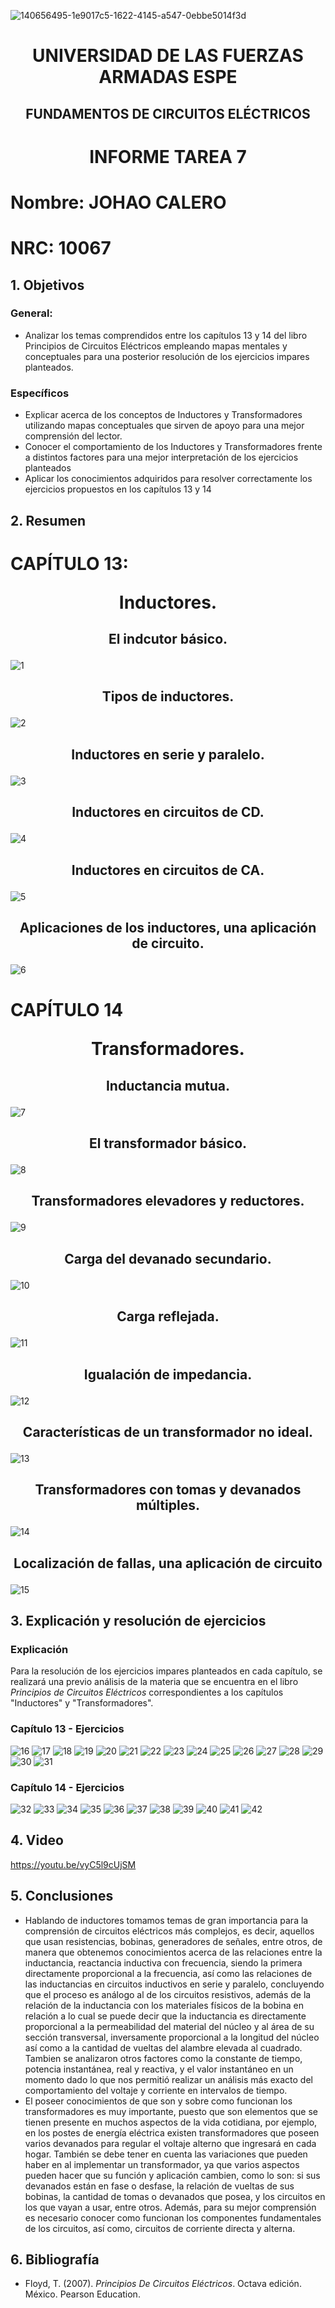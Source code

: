 ![140656495-1e9017c5-1622-4145-a547-0ebbe5014f3d](https://user-images.githubusercontent.com/116811166/202572418-783f41fd-78bf-4cf2-b04f-fbb0e7808da7.png)
# <p align=center> UNIVERSIDAD DE LAS FUERZAS ARMADAS ESPE 
## <p align=center> FUNDAMENTOS DE CIRCUITOS ELÉCTRICOS
# <p align=center>  INFORME TAREA 7
# Nombre: JOHAO CALERO <p align=right>   
# NRC: 10067
## 1. Objetivos
  ### General: 
  * Analizar los temas comprendidos entre los capítulos 13 y 14 del libro Principios de Circuitos Eléctricos empleando mapas mentales y conceptuales para una posterior resolución de los ejercicios impares planteados.
  ### Específicos
  * Explicar acerca de los conceptos de Inductores y Transformadores utilizando mapas conceptuales que sirven de apoyo para una mejor comprensión del lector.
  * Conocer el comportamiento de los Inductores y Transformadores frente a distintos factores para una mejor interpretación de los ejercicios planteados
  * Aplicar los conocimientos adquiridos para resolver correctamente los ejercicios propuestos en los capítulos 13 y 14
## 2. Resumen
  # CAPÍTULO 13: <p align=center> Inductores.
## <p align=center> El indcutor básico.
![1](https://user-images.githubusercontent.com/116811166/218285883-3d50e8e8-ccbe-4fc4-a81f-ed7d673ed1d6.png)
## <p align=center> Tipos de inductores.
![2](https://user-images.githubusercontent.com/116811166/218285887-25139c6c-a514-4ecb-9efd-30985f036500.png)
## <p align=center> Inductores en serie y paralelo.
![3](https://user-images.githubusercontent.com/116811166/218285891-a028e6fb-a438-4dac-95a0-db32c402626c.png)
## <p align=center> Inductores en circuitos de CD. 
![4](https://user-images.githubusercontent.com/116811166/218285892-dfa6356a-7e3c-4bb9-8d1c-820db8bc20ad.png)
## <p align=center> Inductores en circuitos de CA.
![5](https://user-images.githubusercontent.com/116811166/218285894-c5482165-ddfa-4a37-aab9-52c21582f2e6.png)
## <p align=center> Aplicaciones de los inductores, una aplicación de circuito.
![6](https://user-images.githubusercontent.com/116811166/218285895-34170db8-40dd-4321-b8fb-2ae41f43541e.jpeg)
  # CAPÍTULO 14 <p align=center> Transformadores.
## <p align=center> Inductancia mutua.
![7](https://user-images.githubusercontent.com/116811166/218285959-0e53c497-ab39-4fd4-9f62-acb05dae56a3.jpeg)
## <p align=center> El transformador básico.
![8](https://user-images.githubusercontent.com/116811166/218285961-259805be-013b-4664-b7fb-1d5afabb79e2.jpeg)
## <p align=center> Transformadores elevadores y reductores.
![9](https://user-images.githubusercontent.com/116811166/218285964-455be533-5e2a-4238-8cf7-e4e5777bc0c3.jpeg)
## <p align=center>  Carga del devanado secundario.
![10](https://user-images.githubusercontent.com/116811166/218285969-6ac59e66-6775-4625-9f1e-f7da225a7436.jpeg)
## <p align=center>   Carga reflejada.
![11](https://user-images.githubusercontent.com/116811166/218285972-1cc8b842-bfd0-4e2f-8a48-39f87178b7cf.jpeg)
## <p align=center>  Igualación de impedancia.
![12](https://user-images.githubusercontent.com/116811166/218285973-a722c432-4852-44ff-a5ee-da6c10450133.jpeg)
## <p align=center>  Características de un transformador no ideal.  
![13](https://user-images.githubusercontent.com/116811166/218285976-45a2af15-1c65-4b53-b7d8-8e00c8c8b199.jpeg)
## <p align=center>  Transformadores con tomas y devanados múltiples. 
![14](https://user-images.githubusercontent.com/116811166/218285977-f36cdf3a-9873-4682-a422-a030f42e5f38.jpeg)
## <p align=center>  Localización de fallas, una aplicación de circuito 
![15](https://user-images.githubusercontent.com/116811166/218285979-a29b7678-4537-41d5-ac98-89bec4ebc1ce.jpeg)
## 3. Explicación y resolución de ejercicios
  ### Explicación
   Para la resolución de los ejercicios impares planteados en cada capítulo, se realizará una previo análisis de la materia que se encuentra en el libro _Principios de Circuitos Eléctricos_ correspondientes a los capítulos "Inductores" y "Transformadores".
  
  ### Capítulo 13 - Ejercicios
![16](https://user-images.githubusercontent.com/116811166/218286044-6a179986-eba5-45b8-84e8-b4de36dee641.jpeg)
![17](https://user-images.githubusercontent.com/116811166/218286045-db97beae-d785-4255-8c57-dd620ec5e416.jpeg)
![18](https://user-images.githubusercontent.com/116811166/218286046-e49f4d40-0769-434c-868c-e5720bb61ae3.png)
![19](https://user-images.githubusercontent.com/116811166/218286048-ba7f1c7e-7c86-4ece-8f3b-a6f74895d38d.png)
![20](https://user-images.githubusercontent.com/116811166/218286049-fc96b9d9-5bf5-43ad-b8f3-855c31706298.png)
![21](https://user-images.githubusercontent.com/116811166/218286050-a687da7f-e548-4d6b-9477-00e25688fbe0.png)
![22](https://user-images.githubusercontent.com/116811166/218286052-edbe21e7-f96e-47ee-a02c-f44bfe55f07d.png)
![23](https://user-images.githubusercontent.com/116811166/218286054-575fb42e-35aa-4f1f-a105-1ab500437ea5.png)
![24](https://user-images.githubusercontent.com/116811166/218286055-7b320155-1632-4936-8e04-385e054ce86a.png)
![25](https://user-images.githubusercontent.com/116811166/218286057-c3653bd5-54be-4f97-b977-243cd4670ce7.png)
![26](https://user-images.githubusercontent.com/116811166/218286059-415fe5ad-d3ca-4817-a828-217ade517a5a.png)
![27](https://user-images.githubusercontent.com/116811166/218286060-c0ed80f6-735e-47aa-88a3-eae6a4e7a3b5.png)
![28](https://user-images.githubusercontent.com/116811166/218286061-e97c4afa-bc03-4376-884e-9e67229da4e6.png)
![29](https://user-images.githubusercontent.com/116811166/218286062-47597b73-1074-4692-8494-362dcef828f2.png)
![30](https://user-images.githubusercontent.com/116811166/218286064-80e066bd-b5ad-4d0b-927f-09abe579fd87.png)
![31](https://user-images.githubusercontent.com/116811166/218286066-f09eaa40-9045-4daf-a332-03f0cfe29f52.png)
  ### Capítulo 14 - Ejercicios
![32](https://user-images.githubusercontent.com/116811166/218286128-906969d4-b468-4657-8ceb-d8091dcfa05e.png)
![33](https://user-images.githubusercontent.com/116811166/218286129-513420e4-2af6-4c59-99f6-8eb0501b1eca.png)
![34](https://user-images.githubusercontent.com/116811166/218286130-0e2d2b8f-7558-4ac2-8b63-883bca1abbc3.png)
![35](https://user-images.githubusercontent.com/116811166/218286131-fb4d6733-e14d-4d98-abe9-21c2e9b7aec4.png)
![36](https://user-images.githubusercontent.com/116811166/218286134-2d8498b2-dc87-4ee0-9a01-33c9d444fefe.jpeg)
![37](https://user-images.githubusercontent.com/116811166/218286135-f317f76d-c9ca-44eb-911b-2a6c1f915c59.jpeg)
![38](https://user-images.githubusercontent.com/116811166/218286136-f62b2e19-fda6-4bf4-a387-600fc17835a2.png)
![39](https://user-images.githubusercontent.com/116811166/218286138-78b7a4d2-8aa6-442d-b08d-029cf5c91072.png)
![40](https://user-images.githubusercontent.com/116811166/218286144-726015cb-3df9-44ce-a767-c1dd50c5b9c3.png)
![41](https://user-images.githubusercontent.com/116811166/218286148-d0680627-fa5a-4627-9d2e-2952d019652a.png)
![42](https://user-images.githubusercontent.com/116811166/218286151-f0929ecb-b14f-4677-812d-36c11c4d4d2f.png)
## 4. Video
https://youtu.be/vyC5l9cUjSM
## 5. Conclusiones
  * Hablando de inductores tomamos temas de gran importancia para la comprensión de circuitos eléctricos más complejos, es decir, aquellos que usan resistencias, bobinas, generadores de señales, entre otros, de manera que obtenemos conocimientos acerca de las relaciones entre la inductancia, reactancia inductiva con frecuencia, siendo la primera directamente proporcional a la frecuencia, así como las relaciones de las inductancias en circuitos inductivos en serie y paralelo, concluyendo que el proceso es análogo al de los circuitos resistivos, además de la relación de la inductancia con los materiales físicos de la bobina en relación a lo cual se puede decir que la inductancia es directamente proporcional a la permeabilidad del material del núcleo y al área de su sección transversal, inversamente proporcional a la longitud del núcleo así como a la cantidad de vueltas del alambre elevada al cuadrado. Tambien se analizaron otros factores como la constante de tiempo, potencia instantánea, real y reactiva, y el valor instantáneo en un momento dado lo que nos permitió realizar un análisis más exacto del comportamiento del voltaje y corriente en intervalos de tiempo.
  * El poseer conocimientos de que son y sobre como funcionan los transformadores es muy importante, puesto que son elementos que se tienen presente en muchos aspectos de la vida cotidiana, por ejemplo, en los postes de energía eléctrica existen transformadores que poseen varios devanados para regular el voltaje alterno que ingresará en cada hogar. También se debe tener en cuenta las variaciones que pueden haber en al implementar un transformador, ya que varios aspectos pueden hacer que su función y aplicación cambien, como lo son: si sus devanados están en fase o desfase, la relación de vueltas de sus bobinas, la cantidad de tomas o devanados que posea, y los circuitos en los que vayan a usar, entre otros. Además, para su mejor comprensión es necesario conocer como funcionan los componentes fundamentales de los circuitos, así como, circuitos de corriente directa y alterna.
## 6. Bibliografía
  * Floyd, T. (2007). _Principios De Circuitos Eléctricos_. Octava edición. México. Pearson Education.
